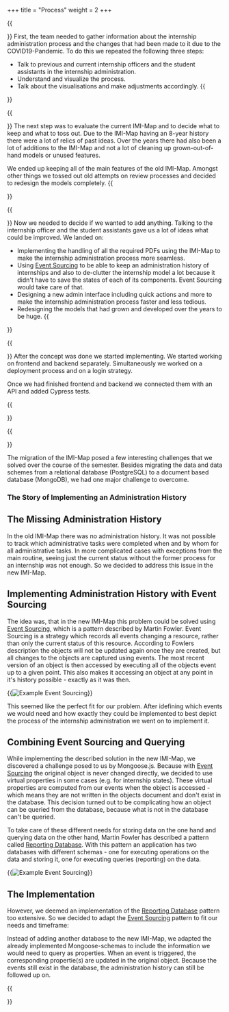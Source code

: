 +++
title = "Process"
weight = 2
+++



{{<section title="Gathering Information">}}
First, the team needed to gather information about the internship administration process and the changes that had been made to it due to the COVID19-Pandemic. To do this we repeated the following three steps:
* Talk to previous and current internship officers and the student assistants in the internship administration.
* Understand and visualize the process.
* Talk about the visualisations and make adjustments accordingly.
{{</section>}}



{{<section title="What to keep?">}}
The next step was to evaluate the current IMI-Map and to decide what to keep and what to toss out. Due to the IMI-Map having an 8-year history there were a lot of relics of past ideas. Over the years there had also been a lot of additions to the IMI-Map and not a lot of cleaning up grown-out-of-hand models or unused features.

We ended up keeping all of the main features of the old IMI-Map. Amongst other things we tossed out old attempts on review processes and decided to redesign the models completely.
{{</section>}}



{{<section title="What to add?">}}
Now we needed to decide if we wanted to add anything. Talking to the internship officer and the student assistants gave us a lot of ideas what could be improved. We landed on:
* Implementing the handling of all the required PDFs using the IMI-Map to make the internship administration process more seamless.
* Using [Event Sourcing](https://martinfowler.com/eaaDev/EventSourcing.html) to be able to keep an administration history of internships and also to de-clutter the internship model a lot because it didn't have to save the states of each of its components. Event Sourcing would take care of that.
* Designing a new admin interface including quick actions and more to make the internship administration process faster and less tedious.
* Redesigning the models that had grown and developed over the years to be huge.
{{</section>}}



{{<section title="Rewriting">}}
After the concept was done we started implementing. We started working on frontend and backend separately. Simultaneously we worked on a deployment process and on a login strategy.

Once we had finished frontend and backend we connected them with an API and added Cypress tests.

{{</section>}}



{{<section title="Challenges">}}

The migration of the IMI-Map posed a few interesting challenges that we solved over the course of the semester. Besides migrating the data and data schemes from a relational database (PostgreSQL) to a document based database (MongoDB), we had one major challenge to overcome.


### The Story of Implementing an Administration History

## The Missing Administration History
In the old IMI-Map there was no administration history. It was not possible to track which administrative tasks were completed when and by whom for all administrative tasks.
In more complicated cases with exceptions from the main routine, seeing just the current status without the former process for an internship was not enough. So we decided to address this issue in the new IMI-Map.

## Implementing Administration History with Event Sourcing
The idea was, that in the new IMI-Map this problem could be solved using [Event Sourcing](https://martinfowler.com/eaaDev/EventSourcing.html), which is a pattern described by Martin Fowler. Event Sourcing is a strategy which records all events changing a resource, rather than only the current status of this resource. According to Fowlers description the objects will not be updated again once they are created, but all changes to the objects are captured using events. The most recent version of an object is then accessed by executing all of the objects event up to a given point. This also makes it accessing an object at any point in it's history possible - exactly as it was then.

{{<image src="event_sourcing.png" alt="Example Event Sourcing" >}}

This seemed like the perfect fit for our problem. After idefining which events we would need and how exactly they could be implemented to best depict the process of the internship administration we went on to implement it.

## Combining Event Sourcing and Querying
While implementing the described solution in the new IMI-Map, we discovered a challenge posed to us by Mongoose.js. Because with [Event Sourcing](https://martinfowler.com/eaaDev/EventSourcing.html) the original object is never changed directly, we decided to use virtual properties in some cases (e.g. for internship states). These virtual properties are computed from our events when the object is accessed - which means they are not written in the objects document and don't exist in the database. This decision turned out to be complicating how an object can be queried from the database, because what is not in the database can't be queried.

To take care of these different needs for storing data on the one hand and querying data on the other hand, Martin Fowler has described a pattern called [Reporting Database](https://martinfowler.com/bliki/ReportingDatabase.html). With this pattern an application has two databases with different schemas - one for executing operations on the data and storing it, one for executing queries (reporting) on the data.

{{<image src="reporting_database.png" alt="Example Event Sourcing" >}}

## The Implementation
However, we deemed an implementation of the [Reporting Database](https://martinfowler.com/bliki/ReportingDatabase.html) pattern too extensive. So we decided to adapt the [Event Sourcing](https://martinfowler.com/eaaDev/EventSourcing.html) pattern to fit our needs and timeframe:

Instead of adding another database to the new IMI-Map, we adapted the already implemented Mongoose-schemas to include the information we would need to query as properties. When an event is triggered, the corresponding propertie(s) are updated in the original object. Because the events still exist in the database, the administration history can still be followed up on.

{{</section>}}
